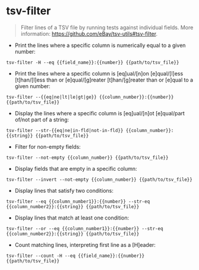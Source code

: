 # tsv-filter

> Filter lines of a TSV file by running tests against individual fields.
> More information: <https://github.com/eBay/tsv-utils#tsv-filter>.

- Print the lines where a specific column is numerically equal to a given number:

`tsv-filter -H --eq {{field_name}}:{{number}} {{path/to/tsv_file}}`

- Print the lines where a specific column is [eq]ual/[n]on [e]qual/[l]ess [t]han/[l]ess than or [e]qual/[g]reater [t]han/[g]reater than or [e]qual to a given number:

`tsv-filter --{{eq|ne|lt|le|gt|ge}} {{column_number}}:{{number}} {{path/to/tsv_file}}`

- Display the lines where a specific column is [eq]ual/[n]ot [e]qual/part of/not part of a string:

`tsv-filter --str-{{eq|ne|in-fld|not-in-fld}} {{column_number}}:{{string}} {{path/to/tsv_file}}`

- Filter for non-empty fields:

`tsv-filter --not-empty {{column_number}} {{path/to/tsv_file}}`

- Display fields that are empty in a specific column:

`tsv-filter --invert --not-empty {{column_number}} {{path/to/tsv_file}}`

- Display lines that satisfy two conditions:

`tsv-filter --eq {{column_number1}}:{{number}} --str-eq {{column_number2}}:{{string}} {{path/to/tsv_file}}`

- Display lines that match at least one condition:

`tsv-filter --or --eq {{column_number1}}:{{number}} --str-eq {{column_number2}}:{{string}} {{path/to/tsv_file}}`

- Count matching lines, interpreting first line as a [H]eader:

`tsv-filter --count -H --eq {{field_name}}:{{number}} {{path/to/tsv_file}}`
